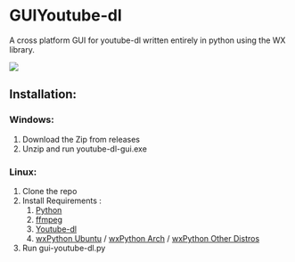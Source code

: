 # GUIYoutube-dl
A cross platform GUI for youtube-dl written entirely in python using the WX library.

<img src='https://github.com/Shalmon123/GUIYoutube-dl/blob/main/gui.png?raw=true'>

## Installation:
### Windows:
1) Download the Zip from releases
2) Unzip and run youtube-dl-gui.exe

### Linux:
1) Clone the repo
2) Install Requirements : 
    1) [Python](https://www.python.org/downloads/)
    2) [ffmpeg](https://ffmpeg.org/download.html)
    3) [Youtube-dl](https://pypi.org/project/youtube_dl/)
    4) [wxPython Ubuntu](https://tutorialforlinux.com/2020/03/15/step-by-step-wxpython-python-3-ubuntu-20-04-installation/) / [wxPython Arch](https://archlinux.org/packages/community/x86_64/python-wxpython/) / [wxPython Other Distros](https://wxpython.org/blog/2017-08-17-builds-for-linux-with-pip/index.html)
3) Run gui-youtube-dl.py


